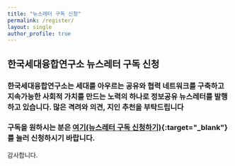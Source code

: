 ```yaml
---
title: "뉴스레터 구독 신청"
permalink: /register/
layout: single
author_profile: true
---
```


## 한국세대융합연구소 뉴스레터 구독 신청
### 한국세대융합연구소는 세대를 아우르는 공유와 협력 네트워크를 구축하고 지속가능한 사회적 가치를 만드는 노력의 하나로 정보공유 뉴스레터를 발행하고 있습니다. 많은 격려와 의견, 지인 추천을 부탁드립니다


### 구독을 원하시는 분은 [여기(뉴스레터 구독 신청하기)](https://forms.gle/MJ5gVHCdunBXXWVB7){:target="_blank"} 를 눌러 신청하시기 바랍니다.


감사합니다.